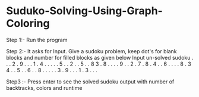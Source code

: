 # Suduko-Solving-Using-Graph-Coloring

Step 1:- Run the program

Step 2:- It asks for Input. Give a sudoku problem, keep dot's for blank blocks and number for filled blocks as given below
Input un-solved sudoku
. . . 2 . 9 . . .
1 . 4 . . . . . 5
. . 2 . . 5 . . 8
3 . 8 . . . . 9 .
. 2 . 7 . 8 . 4 .
. 6 . . . . 8 . 3
4 . . 5 . . 6 . .
8 . . . . . 3 . 9
. . . 1 . 3 . . .

Step3 :- Press enter to see the solved sudoku output with number of backtracks, colors and runtime
